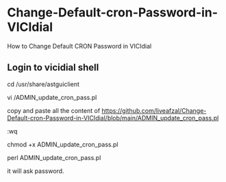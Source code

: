 # Change-Default-cron-Password-in-VICIdial
How to Change Default CRON Password in VICIdial

## Login to vicidial shell ##

cd /usr/share/astguiclient

vi /ADMIN_update_cron_pass.pl

copy and paste all the content of https://github.com/liveafzal/Change-Default-cron-Password-in-VICIdial/blob/main/ADMIN_update_cron_pass.pl

:wq

chmod +x ADMIN_update_cron_pass.pl

perl ADMIN_update_cron_pass.pl

it will ask password.
